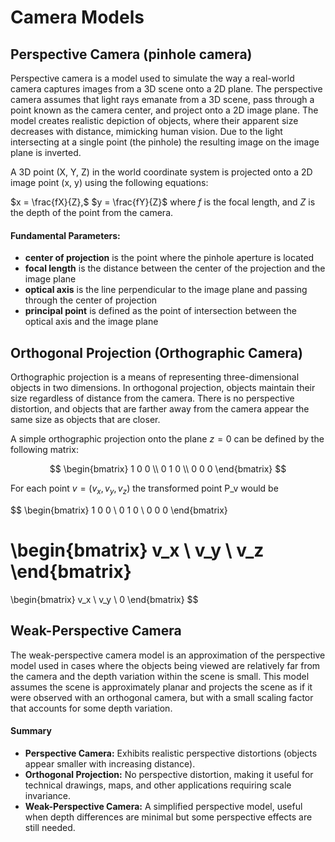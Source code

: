 # Camera Models

## Perspective Camera (pinhole camera)
Perspective camera is a model used to simulate the way a real-world camera captures images from a 3D scene onto a 2D plane. The perspective camera assumes that light rays emanate from a 3D scene, pass through a point known as the camera center, and project onto a 2D image plane. The model creates realistic depiction of objects, where their apparent size decreases with distance, mimicking human vision. Due to the light intersecting at a single point (the pinhole) the resulting image on the image plane is inverted.

A 3D point (X, Y, Z) in the world coordinate system is projected onto a 2D image point (x, y) using the following equations:

$x = \frac{fX}{Z},$ $y = \frac{fY}{Z}$ where $f$ is the focal length, and $Z$ is the depth of the point from the camera.

#### Fundamental Parameters:
- **center of projection** is the point where the pinhole aperture is located
- **focal length** is the distance between the center of the projection and the image plane
- **optical axis** is the line perpendicular to the image plane and passing through the center of projection
- **principal point** is defined as the point of intersection between the optical axis and the image plane

## Orthogonal Projection (Orthographic Camera)
Orthographic projection is a means of representing three-dimensional objects in two dimensions. In orthogonal projection, objects maintain their size regardless of distance from the camera. There is no perspective distortion, and objects that are farther away from the camera appear the same size as objects that are closer.

A simple orthographic projection onto the plane $z = 0$ can be defined by the following matrix:

$$
\begin{bmatrix}
1  0  0 \\
0  1  0 \\
0  0  0
\end{bmatrix}
$$

For each point $v = (v_x, v_y, v_z)$ the transformed point P_v would be

$$
\begin{bmatrix}
1 0 0 \\
0 1 0 \\
0 0 0
\end{bmatrix}

\begin{bmatrix}
v_x \\
v_y \\
v_z
\end{bmatrix}
=
\begin{bmatrix}
v_x \\
v_y \\
0
\end{bmatrix}
$$

## Weak-Perspective Camera
The weak-perspective camera model is an approximation of the perspective model used in cases where the objects being viewed are relatively far from the camera and the depth variation within the scene is small. This model assumes the scene is approximately planar and projects the scene as if it were observed with an orthogonal camera, but with a small scaling factor that accounts for some depth variation.

#### Summary
- **Perspective Camera:** Exhibits realistic perspective distortions (objects appear smaller with increasing distance).
- **Orthogonal Projection:** No perspective distortion, making it useful for technical drawings, maps, and other applications requiring scale invariance.
- **Weak-Perspective Camera:** A simplified perspective model, useful when depth differences are minimal but some perspective effects are still needed.
